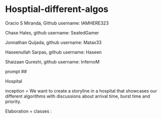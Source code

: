 # Hosptial-different-algos

Oracio S Miranda, Github username: IAMHERE323

Chase Hales, github username: SeatedGamer

Jonnathan Quijada, github username: Matax33

Haseenullah Sarpas, github username: Haseen

Shaizaan Qureshi, github username: InfernoM

prompt ##

Hospital 

inception = We want to create a storyline in a hospital that showcases our different algorithms with discussions about arrival time, burst time and priority.

Elaboration = classes : 
